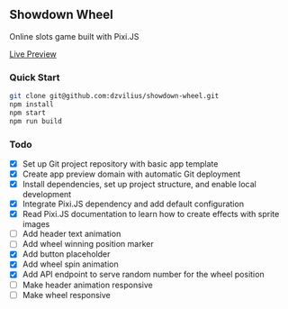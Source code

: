## Showdown Wheel

Online slots game built with Pixi.JS

[Live Preview](https://showdown-wheel.pages.dev/)

### Quick Start

```bash
git clone git@github.com:dzvilius/showdown-wheel.git
npm install
npm start
npm run build
```

### Todo

  - [x] Set up Git project repository with basic app template
  - [x] Create app preview domain with automatic Git deployment
  - [x] Install dependencies, set up project structure, and enable local development
  - [x] Integrate Pixi.JS dependency and add default configuration
  - [x] Read Pixi.JS documentation to learn how to create effects with sprite images
  - [ ] Add header text animation
  - [ ] Add wheel winning position marker
  - [x] Add button placeholder
  - [x] Add wheel spin animation
  - [x] Add API endpoint to serve random number for the wheel position
  - [ ] Make header animation responsive
  - [ ] Make wheel responsive